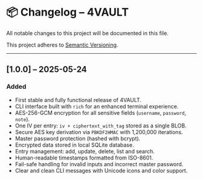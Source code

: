 # 📦 Changelog – 4VAULT

All notable changes to this project will be documented in this file.

This project adheres to [Semantic Versioning](https://semver.org/).

---

## [1.0.0] – 2025-05-24
### Added
- First stable and fully functional release of 4VAULT.
- CLI interface built with `rich` for an enhanced terminal experience.
- AES-256-GCM encryption for all sensitive fields (`username`, `password`, `note`).
- One IV per entry: `iv + ciphertext_with_tag` stored as a single BLOB.
- Secure AES key derivation via `PBKDF2HMAC` with 1,200,000 iterations.
- Master password protection (hashed with bcrypt).
- Encrypted data stored in local SQLite database.
- Entry management: add, update, delete, list and search.
- Human-readable timestamps formatted from ISO-8601.
- Fail-safe handling for invalid inputs and incorrect master password.
- Clear and clean CLI messages with Unicode icons and color support.
